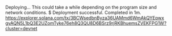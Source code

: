 
Deploying... This could take a while depending on the program size and network conditions.
$ Deployment successful. Completed in 1m.
https://explorer.solana.com/tx/3BCWsedbnByza36UAMmd6WmAkQYEpwxgvAQN5L1bQ3E2UZomTyke76eh8Q3QU8D6BSrz9rjRKBhuemsZVEKFPG1W?cluster=devnet
